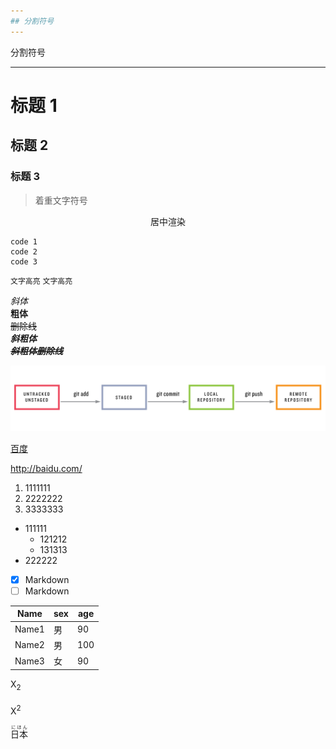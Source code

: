 ```yaml
---
## 分割符号
---
```


分割符号

---

# 标题 1

## 标题 2

### 标题 3

> 着重文字符号

<center>居中渲染</center>

```
code 1
code 2
code 3
```

`文字高亮` `文字高亮`

_斜体_  
**粗体**  
~~删除线~~  
**_斜粗体_**  
**_~~斜粗体删除线~~_**

![picture if failed desplay](./src/git_status_sequence.png)

[百度](http://baidu.com "悬停显示")

<http://baidu.com/>

1. 1111111
2. 2222222
3. 3333333

- 111111
  - 121212
  - 131313
- 222222

- [x] Markdown
- [ ] Markdown

| Name  | sex | age |
| ----- | --- | --- |
| Name1 | 男  | 90  |
| Name2 | 男  | 100 |
| Name3 | 女  | 90  |

X<sub>2<sub>

X<sup>2<sup>

<ruby>日本<rt>にほん</rt></ruby>
